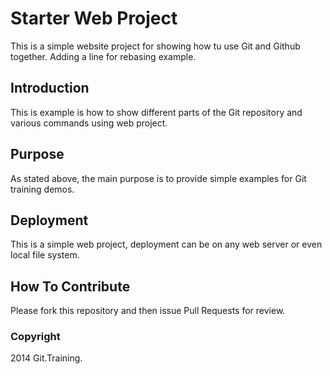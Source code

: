 # Starter Web Project

This is a simple website project for showing how tu use Git and Github together. Adding a line for rebasing example.

## Introduction 

This is example is how to show different parts of the Git repository and various commands using web project.

## Purpose

As stated above, the main purpose is to provide simple examples for Git training demos.

## Deployment

This is a simple web project, deployment can be on any web server or even local file system.

## How To Contribute

Please fork this repository and then issue Pull Requests for review.

### Copyright

2014 Git.Training.

